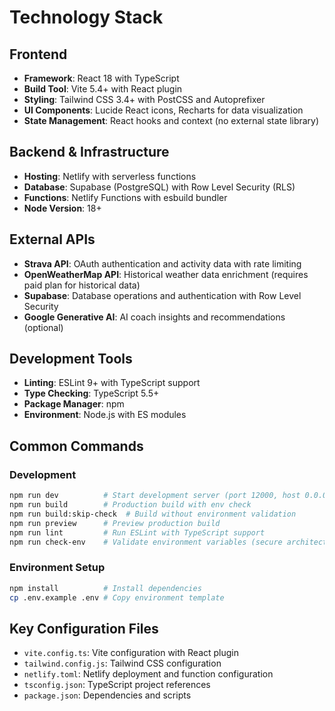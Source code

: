 # Technology Stack

## Frontend
- **Framework**: React 18 with TypeScript
- **Build Tool**: Vite 5.4+ with React plugin
- **Styling**: Tailwind CSS 3.4+ with PostCSS and Autoprefixer
- **UI Components**: Lucide React icons, Recharts for data visualization
- **State Management**: React hooks and context (no external state library)

## Backend & Infrastructure
- **Hosting**: Netlify with serverless functions
- **Database**: Supabase (PostgreSQL) with Row Level Security (RLS)
- **Functions**: Netlify Functions with esbuild bundler
- **Node Version**: 18+

## External APIs
- **Strava API**: OAuth authentication and activity data with rate limiting
- **OpenWeatherMap API**: Historical weather data enrichment (requires paid plan for historical data)
- **Supabase**: Database operations and authentication with Row Level Security
- **Google Generative AI**: AI coach insights and recommendations (optional)

## Development Tools
- **Linting**: ESLint 9+ with TypeScript support
- **Type Checking**: TypeScript 5.5+
- **Package Manager**: npm
- **Environment**: Node.js with ES modules

## Common Commands

### Development
```bash
npm run dev          # Start development server (port 12000, host 0.0.0.0)
npm run build        # Production build with env check
npm run build:skip-check  # Build without environment validation
npm run preview      # Preview production build
npm run lint         # Run ESLint with TypeScript support
npm run check-env    # Validate environment variables (secure architecture)
```

### Environment Setup
```bash
npm install          # Install dependencies
cp .env.example .env # Copy environment template
```

## Key Configuration Files
- `vite.config.ts`: Vite configuration with React plugin
- `tailwind.config.js`: Tailwind CSS configuration
- `netlify.toml`: Netlify deployment and function configuration
- `tsconfig.json`: TypeScript project references
- `package.json`: Dependencies and scripts